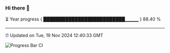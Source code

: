 ### Hi there 👋

⏳ Year progress { ██████████████████████████▁▁▁▁ } 88.40 %

---

⏰ Updated on Tue, 19 Nov 2024 12:40:33 GMT

![Progress Bar CI](https://github.com/liununu/liununu/workflows/Progress%20Bar%20CI/badge.svg)
